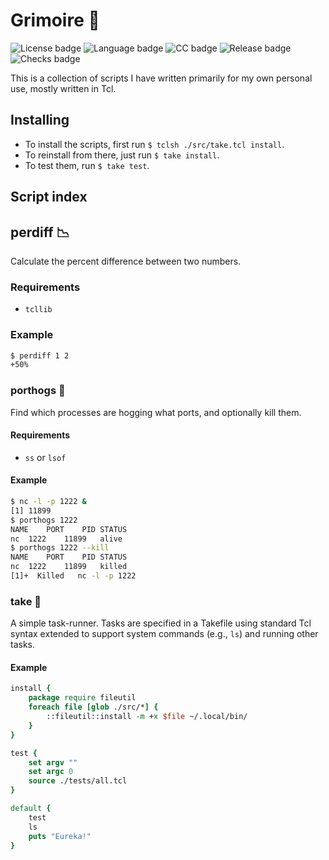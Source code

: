 # Grimoire 📖
![License badge](https://flat.badgen.net/badge/License/0BSD/blue)
![Language badge](https://flat.badgen.net/badge/Language/Tcl/blue)
![CC badge](https://flat.badgen.net/badge/Conventional%20Commits/1.0.0/blue)
![Release badge](https://flat.badgen.net/github/Release/nat-418/grimoire)
![Checks badge](https://flat.badgen.net/github/Checks/nat-418/grimoire/main)

This is a collection of scripts I have written primarily for
my own personal use, mostly written in Tcl.

## Installing
- To install the scripts, first run `$ tclsh ./src/take.tcl install`.
- To reinstall from there, just run `$ take install`.
- To test them, run `$ take test`.

## Script index
## perdiff 📉
Calculate the percent difference between two numbers.

### Requirements
- `tcllib`

### Example
```bash
$ perdiff 1 2
+50%
```

### porthogs 🐷
Find which processes are hogging what ports, and optionally kill them.

#### Requirements
- `ss` or `lsof`

#### Example
```bash
$ nc -l -p 1222 &
[1] 11899
$ porthogs 1222
NAME	PORT	PID	STATUS
nc	1222	11899	alive
$ porthogs 1222 --kill
NAME	PORT	PID	STATUS
nc	1222	11899	killed
[1]+  Killed   nc -l -p 1222
```

### take 🥡
A simple task-runner. Tasks are specified in a Takefile using standard
Tcl syntax extended to support system commands (e.g., `ls`) and running
other tasks.

#### Example
```tcl
install {
    package require fileutil
    foreach file [glob ./src/*] {
        ::fileutil::install -m +x $file ~/.local/bin/
    }
}

test {
    set argv ""
    set argc 0
    source ./tests/all.tcl
}

default {
    test
    ls
    puts "Eureka!"
}
```

